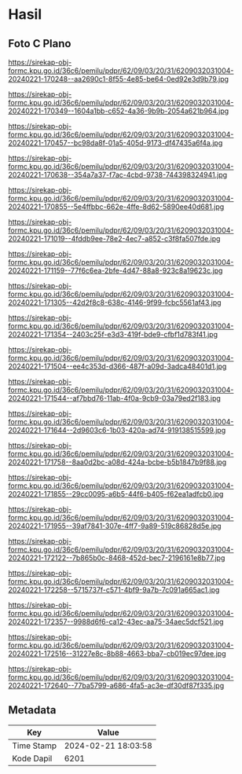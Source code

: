 # Hasil

## Foto C Plano

https://sirekap-obj-formc.kpu.go.id/36c6/pemilu/pdpr/62/09/03/20/31/6209032031004-20240221-170248--aa2690c1-8f55-4e85-be64-0ed92e3d9b79.jpg

https://sirekap-obj-formc.kpu.go.id/36c6/pemilu/pdpr/62/09/03/20/31/6209032031004-20240221-170349--1604a1bb-c652-4a36-9b9b-2054a621b964.jpg

https://sirekap-obj-formc.kpu.go.id/36c6/pemilu/pdpr/62/09/03/20/31/6209032031004-20240221-170457--bc98da8f-01a5-405d-9173-df47435a6f4a.jpg

https://sirekap-obj-formc.kpu.go.id/36c6/pemilu/pdpr/62/09/03/20/31/6209032031004-20240221-170638--354a7a37-f7ac-4cbd-9738-744398324941.jpg

https://sirekap-obj-formc.kpu.go.id/36c6/pemilu/pdpr/62/09/03/20/31/6209032031004-20240221-170855--5e4ffbbc-662e-4ffe-8d62-5890ee40d681.jpg

https://sirekap-obj-formc.kpu.go.id/36c6/pemilu/pdpr/62/09/03/20/31/6209032031004-20240221-171019--4fddb9ee-78e2-4ec7-a852-c3f8fa507fde.jpg

https://sirekap-obj-formc.kpu.go.id/36c6/pemilu/pdpr/62/09/03/20/31/6209032031004-20240221-171159--77f6c6ea-2bfe-4d47-88a8-923c8a19623c.jpg

https://sirekap-obj-formc.kpu.go.id/36c6/pemilu/pdpr/62/09/03/20/31/6209032031004-20240221-171305--42d2f8c8-638c-4146-9f99-fcbc5561af43.jpg

https://sirekap-obj-formc.kpu.go.id/36c6/pemilu/pdpr/62/09/03/20/31/6209032031004-20240221-171354--2403c25f-e3d3-419f-bde9-cfbf1d783f41.jpg

https://sirekap-obj-formc.kpu.go.id/36c6/pemilu/pdpr/62/09/03/20/31/6209032031004-20240221-171504--ee4c353d-d366-487f-a09d-3adca48401d1.jpg

https://sirekap-obj-formc.kpu.go.id/36c6/pemilu/pdpr/62/09/03/20/31/6209032031004-20240221-171544--af7bbd76-11ab-4f0a-9cb9-03a79ed2f183.jpg

https://sirekap-obj-formc.kpu.go.id/36c6/pemilu/pdpr/62/09/03/20/31/6209032031004-20240221-171644--2d9603c6-1b03-420a-ad74-919138515599.jpg

https://sirekap-obj-formc.kpu.go.id/36c6/pemilu/pdpr/62/09/03/20/31/6209032031004-20240221-171758--8aa0d2bc-a08d-424a-bcbe-b5b1847b9f88.jpg

https://sirekap-obj-formc.kpu.go.id/36c6/pemilu/pdpr/62/09/03/20/31/6209032031004-20240221-171855--29cc0095-a6b5-44f6-b405-f62ea1adfcb0.jpg

https://sirekap-obj-formc.kpu.go.id/36c6/pemilu/pdpr/62/09/03/20/31/6209032031004-20240221-171955--39af7841-307e-4ff7-9a89-519c86828d5e.jpg

https://sirekap-obj-formc.kpu.go.id/36c6/pemilu/pdpr/62/09/03/20/31/6209032031004-20240221-172122--7b865b0c-8468-452d-bec7-2196161e8b77.jpg

https://sirekap-obj-formc.kpu.go.id/36c6/pemilu/pdpr/62/09/03/20/31/6209032031004-20240221-172258--5715737f-c571-4bf9-9a7b-7c091a665ac1.jpg

https://sirekap-obj-formc.kpu.go.id/36c6/pemilu/pdpr/62/09/03/20/31/6209032031004-20240221-172357--9988d6f6-ca12-43ec-aa75-34aec5dcf521.jpg

https://sirekap-obj-formc.kpu.go.id/36c6/pemilu/pdpr/62/09/03/20/31/6209032031004-20240221-172516--31227e8c-8b88-4663-bba7-cb019ec97dee.jpg

https://sirekap-obj-formc.kpu.go.id/36c6/pemilu/pdpr/62/09/03/20/31/6209032031004-20240221-172640--77ba5799-a686-4fa5-ac3e-df30df87f335.jpg


## Metadata

| Key        | Value               |
| ---------- | ------------------- |
| Time Stamp | 2024-02-21 18:03:58 |
| Kode Dapil | 6201                |




